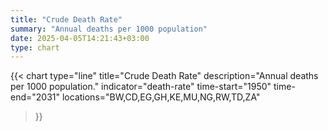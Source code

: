```yaml
---
title: "Crude Death Rate"
summary: "Annual deaths per 1000 population"
date: 2025-04-05T14:21:43+03:00
type: chart
---
```


{{< chart
    type="line"
    title="Crude Death Rate"
    description="Annual deaths per 1000 population."
    indicator="death-rate"
    time-start="1950"
    time-end="2031"
    locations="BW,CD,EG,GH,KE,MU,NG,RW,TD,ZA"
>}}
